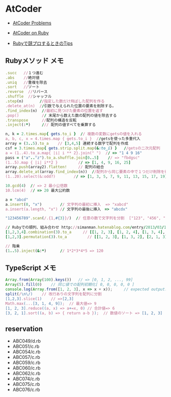 # AtCoder



- [AtCoder Problems](https://kenkoooo.com/atcoder/?user=&rivals=&kind=category#/user/nari19)

- [AtCoder on Ruby](https://qiita.com/d_nishiyama85/items/f79e034f6dcd4175cdc1)

- [Rubyで競プロするときのTips](https://betrue12.hateblo.jp/entry/2018/12/01/224748)


## Rubyメソッド メモ

``` ruby
.succ   //１つ進む
.abs    //絶対値
.uniq   //重複を除去
.sort   //ソート
.reverse  //リバース
.shuffle  //シャッフル
.step(n)       //指定した数だけ飛ばした配列を作る
.delete_at(n)  //引数で与えられた位置の要素を削除する。
.find_index(n)  //最初に見つけた要素の位置を返す
.pop()          // 末尾から数えた数の配列の値を除去する
.transpose      //配列の構造を反転
.inject(:*)     /// 配列の値すべてを乗算する

n, k = 2.times.map{ gets.to_i }  // 複数の変数にgetsの値を入れる
a, b, c, x = 4.times.map { gets.to_i }  //getsを使った多重代入
array = (3..5).to_a    // [3,4,5] 連続する数字で配列を作成
csf = 3.times.map{ gets.strip.split.map(&:to_i) }   //getsの二次元配列
a = (1..4).to_a.map{ |i| i ** 2}.join(" ")  // => "1 4 9 16"
pass = ("a".."z").to_a.shuffle.join[0..5]    // => "fbdgsc"
(1..5).map { |i| i**2 }         // => [1, 4, 9, 16, 25]
array.push(array2).flatten!     // 配列の結合
array.delete_at(array.find_index(n))  //配列から同じ要素の中で１つだけ削除を行う
(1..20).select(&:odd?)        // => [1, 3, 5, 7, 9, 11, 13, 15, 17, 19]

10.gcd(4)  // => 2 最小公倍数
10.lcm(4)  // => 20 最大公約数

a = "abcd"
a.insert(0, "x")        // 文字列の最初に挿入  => "xabcd"
a.insert(a.length, "x") // 文字列の最後に挿入　=> "abcdx"

"123456789".scan(/.{1,#{3}}/)  // 任意の数で文字列を分割  ["123", "456", "789"]

// Rubyでの順列、組み合わせ http://simanman.hatenablog.com/entry/2013/03/18/210717
[1,2,3,4].combination(3).to_a     // [[1, 2, 3], [1, 2, 4], [1, 3, 4], [2, 3, 4]]
[1,2,3].permutation(3).to_a         // [[1, 2, 3], [1, 3, 2], [2, 1, 3], [2, 3, 1], [3, 1, 2], [3, 2, 1]]

// 階乗
(1..5).inject(&:*)      // 1*2*3*4*5 => 120
```

## TypeScript メモ

``` ts
Array.from(Array(100).keys())   // => [0, 1, 2, ..., 99]
Array(5).fill(0)    // 同じ値での配列初期化[ 0, 0, 0, 0, 0 ] 
console.log(Array.from([1, 2, 3], x => x + x));     // expected output: Array [2, 4, 6]
split(/\n\/)    // 改行ありの文字列を配列に分割
[1,2,3].slice(1)    // =>[2,3]
Math.max(...[3, 1, 4, 9]);  // 最大値=> 9
[1, 2, 3].reduce((a, x) => a+=x, 0) // 合計値=> 6
[3, 2, 1].sort((a, b) => { return a-b });  // 数値のソート => [1, 2, 3]
```

## reservation

- ABC049/d.rb
- ABC051/c.rb
- ABC054/c.rb
- ABC057/c.rb
- ABC059/c.rb
- ABC060/c.rb
- ABC062/c.rb
- ABC074/c.rb
- ABC075/c.rb
- ABC076/c.rb